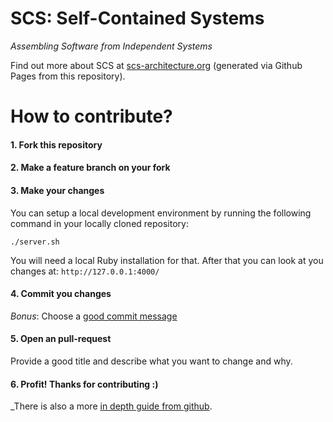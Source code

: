 # SCS: Self-Contained Systems


_Assembling Software from Independent Systems_

Find out more about SCS at <a href='http://scs-architecture.org'>scs-architecture.org</a> (generated
via Github Pages from this repository).

# How to contribute?

#### 1. Fork this repository
#### 2. Make a feature branch on your fork
#### 3. Make your changes
You can setup a local development environment by running the following command in your locally cloned repository:


```
./server.sh
```

You will need a local Ruby installation for that. 
After that you can look at you changes at: `http://127.0.0.1:4000/`

#### 4. Commit you changes
_Bonus_: Choose a [good commit message](https://chris.beams.io/posts/git-commit/)

#### 5. Open an pull-request
Provide a good title and describe what you want to change and why.

#### 6. Profit! Thanks for contributing :)

_There is also a more [in depth guide from github](https://guides.github.com/introduction/flow/).
